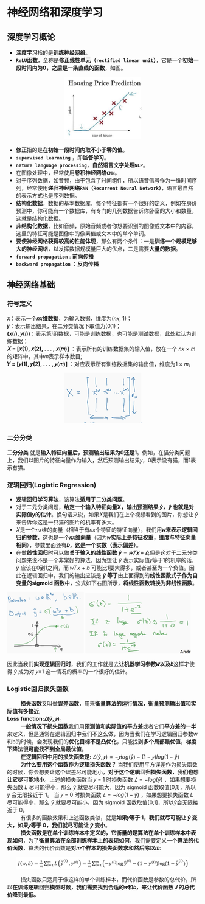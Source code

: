 
# 神经网络和深度学习

## 深度学习概论

- **深度学习**指的是**训练神经网络**。  
- **`ReLU`函数**，全称是**修正线性单元（`rectified linear unit`）**，它是一个**初始一段时间内为0，之后是一条直线的函数**，如图。
   
<div align="center"><img src="./pictures/Andrew/ReLU_function.png" width="40%"/></div>  

- **修正**指的是**在初始一段时间内取不小于零的值**。  
- **`supervised learnning`** ，即**监督学习**。  
- **`nature language processing`**，**自然语言文字处理`NLP`**。  
- 在图像处理中，经常使用**卷积神经网络`CNN`**。  
- 对于序列数据，如音频，由于包含了时间组件，所以语音信号作为一维时间序列，经常使用**递归神经网络`RNN`（`Recurrent Neural Network`）**，语言最自然的表示方式也是序列数据。  
- **结构化数据**，数据的基本数据库，每个特征都有一个很好的定义，例如在房价预测中，你可能有一个数据库，有专门的几列数据告诉你卧室的大小和数量，这就是结构化数据。  
- **非结构化数据**，比如音频，原始音频或者你想要识别的图像或文本中的内容，这里的特征可能是图像中的像素值或文本中的单个单词。  
- **要使神经网络获得较高的性能体现**，那么有两个条件：一是**训练一个规模足够大的神经网络**，以发挥数据规模量巨大的优点，二是需要**大量的数据**。  
- **`forward propagation`** : **前向传播**  
- **`backward propagation`** ：**反向传播**

## 神经网络基础

### 符号定义

**𝑥**：表示一个**𝑛𝑥维数据**，为输入数据，维度为(𝑛𝑥, 1)；  
**𝑦**：表示输出结果，在二分类情况下取值为(0,1)；  
**(𝑥(𝑖), 𝑦(𝑖))**：表示第𝑖组数据，可能是训练数据，也可能是测试数据，此处默认为训练数据；  
**𝑋 = [𝑥(1), 𝑥(2), . . . , 𝑥(𝑚)]** ：表示所有的训练数据集的输入值，放在一个 𝑛𝑥 × 𝑚的矩阵中，其中𝑚表示样本数目;   
**𝑌 = [𝑦(1), 𝑦(2), . . . , 𝑦(𝑚)]** ：对应表示所有训练数据集的输出值，维度为1 × 𝑚。  
<div align="center"><img src="./pictures/Andrew/symbol_definition_X.png" width="40%"/></div>  

### 二分分类

**二分分类** 就是**输入特征向量后，预测输出结果为0还是1**。例如，在猫分类问题上，我们以图片的特征向量作为输入，然后预测输出结果𝑦，0表示没有猫，而1表示有猫。  

### 逻辑回归(Logistic Regression)

- **逻辑回归学习算法**，该算法**适用于二分类问题**。  
- 对于二元分类问题，**给定一个输入特征向量X，输出预测结果 $\hat{y}$，$\hat{y}$ 也就是对实际值y的估计**。换句话来说，如果𝑋是我们在上个视频看到的图片，你想让 $\hat{y}$ 来告诉你这是一只猫的图片的机率有多大。  
- 𝑋是一个𝑛𝑥维的向量（相当于有𝑛𝑥个特征的特征向量），我们用**𝑤来表示逻辑回归的参数**，这也是一个**𝑛𝑥维向量**（因为**𝑤实际上是特征权重，维度与特征向量相同**），参数里面还有**𝑏，这是一个实数（表示偏差）**。  
- 在做**线性回归**时可以做**关于输入的线性函数 $\hat{y}=𝑤𝑇𝑥+𝑏$**,但是这对于二元分类问题来说不是一个非常好的算法，因为想让 $\hat{y}$ 表示实际值𝑦等于1的机率的话，$\hat{y}$ 应该在0到1之间，而 𝑤𝑇𝑥 + 𝑏 可能比1要大得多，或者甚至为一个负值。因此在逻辑回归中，我们的输出应该是 **$\hat{y}$ 等于**由上面得到的**线性函数式子作为自变量的sigmoid 函数**中，公式如下右图所示，**将线性函数转换为非线性函数**。  

<img src="./pictures/Andrew/sigma_function.png" width="40%"/>
<img src="./pictures/Andrew/sigma_definition.png" width="55%"/>  

因此当我们**实现逻辑回归时**，我们的工作就是去**让机器学习参数𝑤以及𝑏**这样才使得 $\hat{y}$ 成为对 𝑦=1 这一情况的概率的一个很好的估计。  

### Logistic回归损失函数

$~~~~~~~~$ **损失函数**又叫做**误差函数**，用来**衡量算法的运行情况，衡量预测输出值和实际值有多接近**,  
**Loss function:$𝐿(\hat{y} , 𝑦)$**。   
$~~~~~~~~$ **一般情况下损失函数**我们用**预测值和实际值的平方差**或者它们**平方差的一半**来定义，但是通常在逻辑回归中我们不这么做，因为当我们在学习逻辑回归参数w和b的时候，会发现我们的**优化目标不是凸优化**，只能找到**多个局部最优值**，**梯度下降法很可能找不到全局最优值**。  
$~~~~~~~~$ **在逻辑回归中用的损失函数是:** $𝐿(\hat{y} , 𝑦) = −𝑦log(\hat{y}) − (1 − 𝑦)log(1 − \hat{y})$   
$~~~~~~~~$ **为什么要用这个函数作为逻辑损失函数？** 当我们使用平方误差作为损失函数的时候，你会想要让这个误差尽可能地小，**对于这个逻辑回归损失函数，我们也想让它尽可能地小**。上述的损失函数当 𝑦 = 1 时损失函数 $𝐿 = −log(\hat{y})$ ，如果想要损失函数 𝐿 尽可能得小，那么 $\hat{y}$ 就要尽可能大，因为 sigmoid 函数取值[0,1]，所以 $\hat{y}$ 会无限接近于 1。 当 𝑦 = 0 时损失函数 $𝐿 = −log(1 − \hat{y})$ ，如果想要损失函数 𝐿 尽可能得小，那么 $\hat{y}$ 就要尽可能小，因为 sigmoid 函数取值[0,1]，所以$\hat{y}$会无限接近于 0。  
$~~~~~~~~$ 有很多的函数效果和上述函数类似，就是**如果𝑦等于 1，我们就尽可能让 $\hat{y}$ 变大，如果𝑦等于 0，我们就尽可能让 $\hat{y}$ 变小**。  
$~~~~~~~~$ **损失函数是在单个训练样本中定义的，它衡量的是算法在单个训练样本中表现如何**，为了**衡量算法在全部训练样本上的表现如何**，我们需要定义一个**算法的代价函数**，算法的代价函数是**对𝑚个样本的损失函数求和然后除以𝑚**: 

<div align="center"><img src="./pictures/Andrew/cost_function.png" width="90%"/></div>  

$~~~~~~~~$ 损失函数只适用于像这样的单个训练样本，而代价函数是参数的总代价，所以**在训练逻辑回归模型时候，我们需要找到合适的𝑤和𝑏，来让代价函数 𝐽 的总代价降到最低。**
